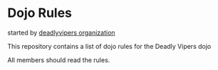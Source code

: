 Dojo Rules
==========
started by [deadlyvipers organization](https://github.com/deadlyvipers)

This repository contains a list of dojo rules for the Deadly Vipers dojo

All members should read the rules.



